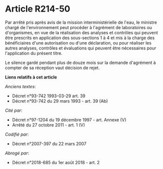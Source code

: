 # Article R214-50

Par arrêté pris après avis de la mission interministérielle de l'eau, le ministre chargé de l'environnement peut procéder à
l'agrément de laboratoires ou d'organismes, en vue de la réalisation des analyses et contrôles qui peuvent être prescrits en
application des sous-sections 1 à 4 et mis à la charge des bénéficiaires d'une autorisation ou d'une déclaration, ou pour
réaliser les autres analyses, contrôles et évaluations qui peuvent être nécessaires pour l'application du présent titre.

Le silence gardé pendant plus de douze mois sur la demande d'agrément à compter de sa réception vaut décision de rejet.

**Liens relatifs à cet article**

_Anciens textes_:

  - Décret n°93-742 1993-03-29 art. 39
  - Décret n°93-742 du 29 mars 1993 - art. 39 (Ab)

_Cité par_:

  - Décret n°97-1204 du 19 décembre 1997 - art. Annexe (V)
  - Arrêté du 27 octobre 2011 - art. 1 (V)

_Codifié par_:

  - Décret n°2007-397 du 22 mars 2007

_Abrogé par_:

  - Décret n°2018-685 du 1er août 2018 - art. 2
